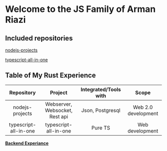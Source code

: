 # Welcome to the JS Family of Arman Riazi

## Included repositories

[nodejs-projects](https://github.com/armanriazi/nodejs-projects)

[typescript-all-in-one](https://github.com/armanriazi/typescript-all-in-one)


## Table of My Rust Experience

| Repository      |     Project     | Integrated/Tools with |    Scope    |
|:---------------:|:---------------:|:---------------:|:---------------:|
|  nodejs-projects | Webserver, Websocket, Rest api  |        Json, Postgresql      | Web 2.0 development |
| typescript-all-in-one | typescript-all-in-one |      Pure TS   |    Web development   |

**[Backend Experiance](https://armanriazi.github.io/public/programming/programming/)**
